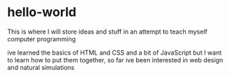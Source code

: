 # hello-world
This is where I will store ideas and stuff in an attempt to teach myself computer programming 

ive learned the basics of HTML and CSS and a bit of JavaScript but I want to learn how to put them together, so far ive been interested in web design and natural simulations

